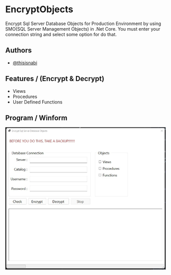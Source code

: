 
# EncryptObjects

Encrypt Sql Server Database Objects for Production Environment by using SMO(SQL Server Management Objects) in .Net Core.
You must enter your connection string and select some option for do that.
## Authors

- [@thisisnabi](https://www.github.com/thisisnabi)




## Features / (Encrypt & Decrypt)

- Views
- Procedures
- User Defined Functions

## Program / Winform
![Logo](https://github.com/thisisnabi/EncryptObjects/blob/master/program.jpg)
